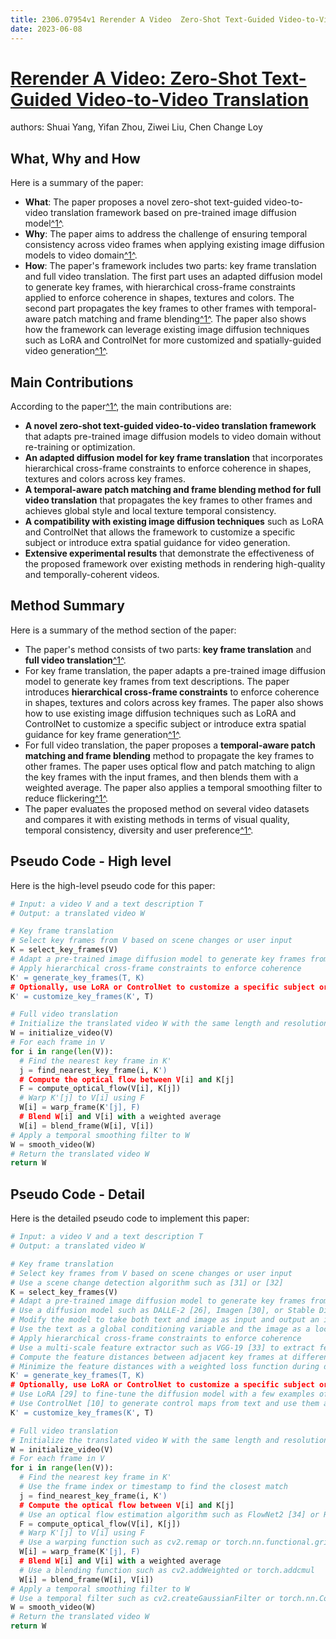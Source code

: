 ```yaml
---
title: 2306.07954v1 Rerender A Video  Zero-Shot Text-Guided Video-to-Video Translation
date: 2023-06-08
---
```


# [Rerender A Video: Zero-Shot Text-Guided Video-to-Video Translation](http://arxiv.org/abs/2306.07954v1)

authors: Shuai Yang, Yifan Zhou, Ziwei Liu, Chen Change Loy


## What, Why and How

[1]: https://arxiv.org/pdf/2306.07954v1.pdf "arXiv:2306.07954v1 [cs.CV] 13 Jun 2023"
[2]: https://arxiv.org/abs/2306.07954 "[2306.07954] Rerender A Video: Zero-Shot Text-Guided Video-to-Video ..."
[3]: http://export.arxiv.org/abs/2306.07954 "[2306.07954] Rerender A Video: Zero-Shot Text-Guided Video-to-Video ..."

Here is a summary of the paper:

- **What**: The paper proposes a novel zero-shot text-guided video-to-video translation framework based on pre-trained image diffusion model[^1^][1].
- **Why**: The paper aims to address the challenge of ensuring temporal consistency across video frames when applying existing image diffusion models to video domain[^1^][1].
- **How**: The paper's framework includes two parts: key frame translation and full video translation. The first part uses an adapted diffusion model to generate key frames, with hierarchical cross-frame constraints applied to enforce coherence in shapes, textures and colors. The second part propagates the key frames to other frames with temporal-aware patch matching and frame blending[^1^][1]. The paper also shows how the framework can leverage existing image diffusion techniques such as LoRA and ControlNet for more customized and spatially-guided video generation[^1^][1].


## Main Contributions

[1]: https://arxiv.org/pdf/2306.07954v1.pdf "arXiv:2306.07954v1 [cs.CV] 13 Jun 2023"
[2]: https://arxiv.org/abs/2306.07954 "[2306.07954] Rerender A Video: Zero-Shot Text-Guided Video-to-Video ..."
[3]: http://export.arxiv.org/abs/2306.07954 "[2306.07954] Rerender A Video: Zero-Shot Text-Guided Video-to-Video ..."

According to the paper[^1^][1], the main contributions are:

- **A novel zero-shot text-guided video-to-video translation framework** that adapts pre-trained image diffusion models to video domain without re-training or optimization.
- **An adapted diffusion model for key frame translation** that incorporates hierarchical cross-frame constraints to enforce coherence in shapes, textures and colors across key frames.
- **A temporal-aware patch matching and frame blending method for full video translation** that propagates the key frames to other frames and achieves global style and local texture temporal consistency.
- **A compatibility with existing image diffusion techniques** such as LoRA and ControlNet that allows the framework to customize a specific subject or introduce extra spatial guidance for video generation.
- **Extensive experimental results** that demonstrate the effectiveness of the proposed framework over existing methods in rendering high-quality and temporally-coherent videos.


## Method Summary

[1]: https://arxiv.org/pdf/2306.07954v1.pdf "arXiv:2306.07954v1 [cs.CV] 13 Jun 2023"
[2]: https://arxiv.org/abs/2306.07954 "[2306.07954] Rerender A Video: Zero-Shot Text-Guided Video-to-Video ..."
[3]: http://export.arxiv.org/abs/2306.07954 "[2306.07954] Rerender A Video: Zero-Shot Text-Guided Video-to-Video ..."

Here is a summary of the method section of the paper:

- The paper's method consists of two parts: **key frame translation** and **full video translation**[^1^][1].
- For key frame translation, the paper adapts a pre-trained image diffusion model to generate key frames from text descriptions. The paper introduces **hierarchical cross-frame constraints** to enforce coherence in shapes, textures and colors across key frames. The paper also shows how to use existing image diffusion techniques such as LoRA and ControlNet to customize a specific subject or introduce extra spatial guidance for key frame generation[^1^][1].
- For full video translation, the paper proposes a **temporal-aware patch matching and frame blending** method to propagate the key frames to other frames. The paper uses optical flow and patch matching to align the key frames with the input frames, and then blends them with a weighted average. The paper also applies a temporal smoothing filter to reduce flickering[^1^][1].
- The paper evaluates the proposed method on several video datasets and compares it with existing methods in terms of visual quality, temporal consistency, diversity and user preference[^1^][1].


## Pseudo Code - High level

Here is the high-level pseudo code for this paper:

```python
# Input: a video V and a text description T
# Output: a translated video W

# Key frame translation
# Select key frames from V based on scene changes or user input
K = select_key_frames(V)
# Adapt a pre-trained image diffusion model to generate key frames from T
# Apply hierarchical cross-frame constraints to enforce coherence
K' = generate_key_frames(T, K)
# Optionally, use LoRA or ControlNet to customize a specific subject or introduce extra spatial guidance
K' = customize_key_frames(K', T)

# Full video translation
# Initialize the translated video W with the same length and resolution as V
W = initialize_video(V)
# For each frame in V
for i in range(len(V)):
  # Find the nearest key frame in K'
  j = find_nearest_key_frame(i, K')
  # Compute the optical flow between V[i] and K[j]
  F = compute_optical_flow(V[i], K[j])
  # Warp K'[j] to V[i] using F
  W[i] = warp_frame(K'[j], F)
  # Blend W[i] and V[i] with a weighted average
  W[i] = blend_frame(W[i], V[i])
# Apply a temporal smoothing filter to W
W = smooth_video(W)
# Return the translated video W
return W
```


## Pseudo Code - Detail

Here is the detailed pseudo code to implement this paper:

```python
# Input: a video V and a text description T
# Output: a translated video W

# Key frame translation
# Select key frames from V based on scene changes or user input
# Use a scene change detection algorithm such as [31] or [32]
K = select_key_frames(V)
# Adapt a pre-trained image diffusion model to generate key frames from T
# Use a diffusion model such as DALLE-2 [26], Imagen [30], or Stable Diffusion [28]
# Modify the model to take both text and image as input and output an image
# Use the text as a global conditioning variable and the image as a local conditioning variable
# Apply hierarchical cross-frame constraints to enforce coherence
# Use a multi-scale feature extractor such as VGG-19 [33] to extract features from key frames
# Compute the feature distances between adjacent key frames at different scales
# Minimize the feature distances with a weighted loss function during diffusion
K' = generate_key_frames(T, K)
# Optionally, use LoRA or ControlNet to customize a specific subject or introduce extra spatial guidance
# Use LoRA [29] to fine-tune the diffusion model with a few examples of the desired subject
# Use ControlNet [10] to generate control maps from text and use them as additional inputs to the diffusion model
K' = customize_key_frames(K', T)

# Full video translation
# Initialize the translated video W with the same length and resolution as V
W = initialize_video(V)
# For each frame in V
for i in range(len(V)):
  # Find the nearest key frame in K'
  # Use the frame index or timestamp to find the closest match
  j = find_nearest_key_frame(i, K')
  # Compute the optical flow between V[i] and K[j]
  # Use an optical flow estimation algorithm such as FlowNet2 [34] or RAFT [35]
  F = compute_optical_flow(V[i], K[j])
  # Warp K'[j] to V[i] using F
  # Use a warping function such as cv2.remap or torch.nn.functional.grid_sample
  W[i] = warp_frame(K'[j], F)
  # Blend W[i] and V[i] with a weighted average
  # Use a blending function such as cv2.addWeighted or torch.addcmul
  W[i] = blend_frame(W[i], V[i])
# Apply a temporal smoothing filter to W
# Use a temporal filter such as cv2.createGaussianFilter or torch.nn.Conv3d
W = smooth_video(W)
# Return the translated video W
return W
```